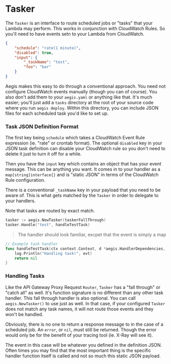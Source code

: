 # Tasker

The `Tasker` is an interface to route scheduled jobs or "tasks" that your Lambda may perform. This works
in conjunction with CloudWatch Rules. So you'll need to have events setn to your Lambda from CloudWatch.

```json
{
    "schedule": "rate(1 minute)",
    "disabled": true,
    "input": {
        "_taskName": "test",
        "foo": "bar"
    }
}
```

Aegis makes this easy to do through a conventional approach. You need not configure CloudWatch events
manually (though you can of course). You also don't add them to your `aegis.yaml` or anything like that.
It's much easier; you'll just add a `tasks` directory at the root of your source code where you run
`aegis deploy`. Within this directory, you can include JSON files for each scheduled task you'd like
to set up.

### Task JSON Definition Format

The first key being `schedule` which takes a CloudWatch Event Rule expression (ie. "rate" or crontab format).
The optional `disabled` key in your JSON task definition can disable your CloudWatch rule so you don't
need to delete it just to turn it off for a while.

Then you have the `input` key which contains an object that has your event message. This can be anything
you want. It comes in to your handler as a `map[string]interface{}` and is "static JSON" in terms of
the CloudWatch Rule configuration.

There is a conventional `_taskName` key in your payload that you need to be aware of. This is what gets
matched by the `Tasker` in order to delegate to your handlers.

<aside class="note-info">
<i class="fas fa-info-circle"></i> Note that tasks are routed by exact match.
</aside>

```go
tasker := aegis.NewTasker(taskerFallThrough)
tasker.Handle("test", handleTestTask)
```

> The handler should look familiar, excpet that the event is simply a map

```go
// Example task handler
func handleTestTask(ctx context.Context, d *aegis.HandlerDependencies, evt map[string]interface{}) error {
	log.Println("Handling task!", evt)
	return nil
}
```

### Handling Tasks

Like the API Gateway Proxy Request `Router`, `Tasker` has a "fall through" or "catch all" as well.
It's function signature is no different than any other task handler. This fall through handler is also
optional. You can call `aegis.NewTasker()` to use just as well. In that case, if your configured `Tasker`
does not match any task names, it will not route those events and they won't be handled.

Obviously, there is no one to return a response message to in the case of a scheduled job. An `error`, or `nil`,
must still be returned. Though the error would only be for the benefit of your tracing tool (ie. X-Ray will see it).

The event in this case will be whatever you defined in the definition JSON. Often times you may find that the
most important thing is the specific handler function itself is called and not so much this static JSON payload.